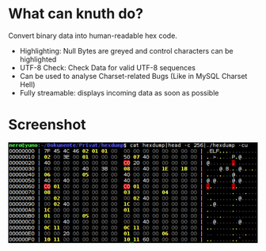 # What can knuth do?

Convert binary data into human-readable hex code.

- Highlighting: Null Bytes are greyed and control characters can be highlighted
- UTF-8 Check: Check Data for valid UTF-8 sequences
- Can be used to analyse Charset-related Bugs (Like in MySQL Charset Hell)
- Fully streamable: displays incoming data as soon as possible

# Screenshot

![Screenshot](/screenshot_elf.png?raw=true "Part of an ELF file")
